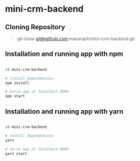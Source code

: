 # mini-crm-backend

## Cloning Repository
> git clone git@github.com:manaraph/mini-crm-backend.git

## Installation and running app with npm
``` bash

cd mini-crm-backend

# install dependencies
npm install 

# serve app at localhost:4000
npm start

```
## Installation and running app with yarn
``` bash

cd mini-crm-backend

# install dependencies
yarn 

# serve app at localhost:4000
yarn start

```